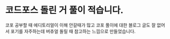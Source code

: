 # 코드포스 돌린 거 풀이 적습니다.

코포 공부할 때 에디토리얼이 이해 안갈때가 많고 코포 풀이에 대한 블로그 글도 잘 없어서 포기를 자주하는데 버츄얼 돌릴 때 참고하는 느낌으로 만들었습니다.
